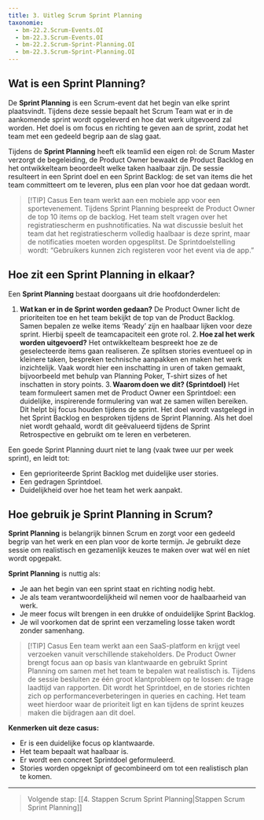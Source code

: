 ```yaml
---
title: 3. Uitleg Scrum Sprint Planning
taxonomie:
  - bm-22.2.Scrum-Events.OI
  - bm-22.3.Scrum-Events.OI
  - bm-22.2.Scrum-Sprint-Planning.OI
  - bm-22.3.Scrum-Sprint-Planning.OI
---
```


## Wat is een Sprint Planning?
De **Sprint Planning** is een Scrum-event dat het begin van elke sprint plaatsvindt. Tijdens deze sessie bepaalt het Scrum Team wat er in de aankomende sprint wordt opgeleverd en hoe dat werk uitgevoerd zal worden. Het doel is om focus en richting te geven aan de sprint, zodat het team met een gedeeld begrip aan de slag gaat.

Tijdens de **Sprint Planning** heeft elk teamlid een eigen rol: de Scrum Master verzorgt de begeleiding, de Product Owner bewaakt de Product Backlog en het ontwikkelteam beoordeelt welke taken haalbaar zijn. De sessie resulteert in een Sprint doel en een Sprint Backlog: de set van items die het team committeert om te leveren, plus een plan voor hoe dat gedaan wordt.

> [!TIP] Casus
> Een team werkt aan een mobiele app voor een sportevenement. Tijdens Sprint Planning bespreekt de Product Owner de top 10 items op de backlog. Het team stelt vragen over het registratiescherm en pushnotificaties. Na wat discussie besluit het team dat het registratiescherm volledig haalbaar is deze sprint, maar de notificaties moeten worden opgesplitst. De Sprintdoelstelling wordt: “Gebruikers kunnen zich registeren voor het event via de app.”

## Hoe zit een Sprint Planning in elkaar?
Een **Sprint Planning** bestaat doorgaans uit drie hoofdonderdelen:
1. **Wat kan er in de Sprint worden gedaan?**
De Product Owner licht de prioriteiten toe en het team bekijkt de top van de Product Backlog. Samen bepalen ze welke items ‘Ready’ zijn en haalbaar lijken voor deze sprint. Hierbij speelt de teamcapaciteit een grote rol.
2. **Hoe zal het werk worden uitgevoerd?**
Het ontwikkelteam bespreekt hoe ze de geselecteerde items gaan realiseren. Ze splitsen stories eventueel op in kleinere taken, bespreken technische aanpakken en maken het werk inzichtelijk. Vaak wordt hier een inschatting in uren of taken gemaakt, bijvoorbeeld met behulp van Planning Poker, T-shirt sizes of het inschatten in story points.
3. **Waarom doen we dit? (Sprintdoel)**
Het team formuleert samen met de Product Owner een Sprintdoel: een duidelijke, inspirerende formulering van wat ze samen willen bereiken. Dit helpt bij focus houden tijdens de sprint. Het doel wordt vastgelegd in het Sprint Backlog en besproken tijdens de Sprint Planning. Als het doel niet wordt gehaald, wordt dit geëvalueerd tijdens de Sprint Retrospective en gebruikt om te leren en verbeteren.

Een goede Sprint Planning duurt niet te lang (vaak twee uur per week sprint), en leidt tot:
- Een geprioriteerde Sprint Backlog met duidelijke user stories.
- Een gedragen Sprintdoel.
- Duidelijkheid over hoe het team het werk aanpakt.

## Hoe gebruik je Sprint Planning in Scrum?
**Sprint Planning** is belangrijk binnen Scrum en zorgt voor een gedeeld begrip van het werk en een plan voor de korte termijn. Je gebruikt deze sessie om realistisch en gezamenlijk keuzes te maken over wat wél en níet wordt opgepakt.

**Sprint Planning** is nuttig als:
- Je aan het begin van een sprint staat en richting nodig hebt.
- Je als team verantwoordelijkheid wil nemen voor de haalbaarheid van werk.
- Je meer focus wilt brengen in een drukke of onduidelijke Sprint Backlog.
- Je wil voorkomen dat de sprint een verzameling losse taken wordt zonder samenhang.

> [!TIP] Casus
> Een team werkt aan een SaaS-platform en krijgt veel verzoeken vanuit verschillende stakeholders. De Product Owner brengt focus aan op basis van klantwaarde en gebruikt Sprint Planning om samen met het team te bepalen wat realistisch is.
> Tijdens de sessie besluiten ze één groot klantprobleem op te lossen: de trage laadtijd van rapporten. Dit wordt het Sprintdoel, en de stories richten zich op performanceverbeteringen in queries en caching.
> Het team weet hierdoor waar de prioriteit ligt en kan tijdens de sprint keuzes maken die bijdragen aan dit doel.

**Kenmerken uit deze casus:**
- Er is een duidelijke focus op klantwaarde.
- Het team bepaalt wat haalbaar is.
- Er wordt een concreet Sprintdoel geformuleerd.
- Stories worden opgeknipt of gecombineerd om tot een realistisch plan te komen.

---

> Volgende stap: [[4. Stappen Scrum Sprint Planning|Stappen Scrum Sprint Planning]]
